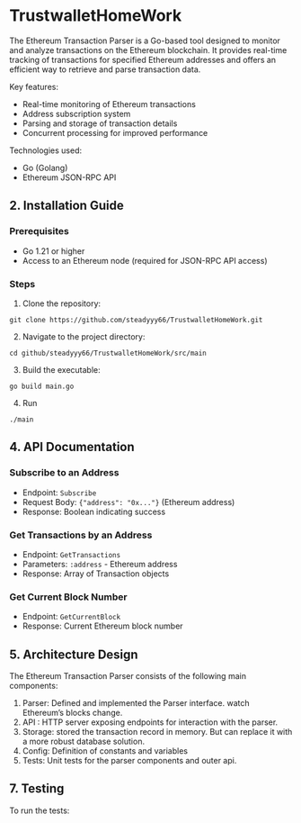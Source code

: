 # TrustwalletHomeWork

The Ethereum Transaction Parser is a Go-based tool designed to monitor and analyze transactions on the Ethereum blockchain. It provides real-time tracking of transactions for specified Ethereum addresses and offers an efficient way to retrieve and parse transaction data.

Key features:
- Real-time monitoring of Ethereum transactions
- Address subscription system
- Parsing and storage of transaction details
- Concurrent processing for improved performance

Technologies used:
- Go (Golang)
- Ethereum JSON-RPC API

## 2. Installation Guide

### Prerequisites
- Go 1.21 or higher
- Access to an Ethereum node (required for JSON-RPC API access)

### Steps
1. Clone the repository:
```
git clone https://github.com/steadyyy66/TrustwalletHomeWork.git
```
2. Navigate to the project directory:
```
cd github/steadyyy66/TrustwalletHomeWork/src/main
```
3. Build the executable:
```
go build main.go
```
4. Run
```
./main
```

## 4. API Documentation

### Subscribe to an Address
- Endpoint: `Subscribe`
- Request Body: `{"address": "0x..."}` (Ethereum address)
- Response: Boolean indicating success

### Get Transactions by an Address
- Endpoint: `GetTransactions`
- Parameters: `:address` - Ethereum address
- Response: Array of Transaction objects

### Get Current Block Number
- Endpoint: `GetCurrentBlock`
- Response: Current Ethereum block number

## 5. Architecture Design

The Ethereum Transaction Parser consists of the following main components:
1. Parser: Defined and implemented the Parser interface. watch Ethereum’s blocks change.
2. API : HTTP server exposing endpoints for interaction with the parser.
3. Storage: stored the transaction record in memory. But can replace it with a more robust database solution.
4. Config: Definition of constants and variables
5. Tests: Unit tests for the parser components and outer api.
## 7. Testing

To run the tests: